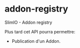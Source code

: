 # addon-registry
SlimIO - Addon registry

Plus tard cet API pourra permettre:

- Publication d'un Addon.
